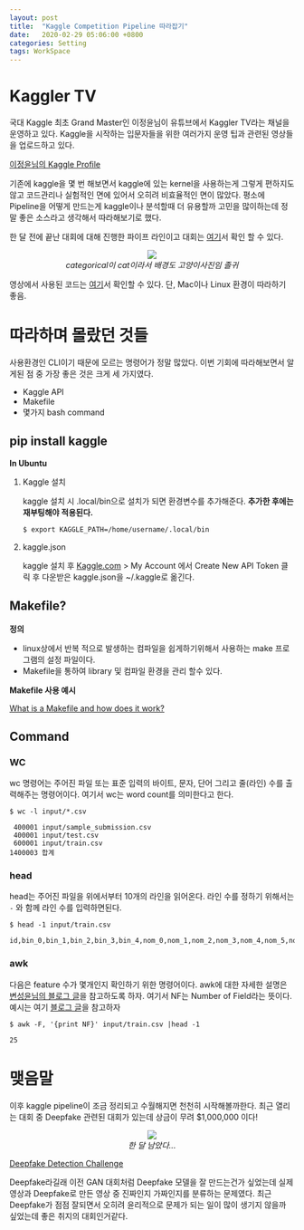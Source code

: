 ```yaml
---
layout: post
title:  "Kaggle Competition Pipeline 따라잡기"
date:   2020-02-29 05:06:00 +0800
categories: Setting
tags: WorkSpace
--- 
```


# Kaggler TV

국대 Kaggle 최초 Grand Master인 이정윤님이 유튜브에서 Kaggler TV라는 채널을 운영하고 있다. Kaggle을 시작하는 입문자들을 위한 여러가지 운영 팁과 관련된 영상들을 업로드하고 있다. 

[이정윤님의 Kaggle Profile](https://www.kaggle.com/jeongyoonlee)

기존에 kaggle을 몇 번 해보면서 kaggle에 있는 kernel을 사용하는게 그렇게 편하지도 않고 코드관리나 실험적인 면에 있어서 오히려 비효율적인 면이 많았다. 평소에 Pipeline을 어떻게 만드는게 kaggle이나 분석할때 더 유용할까 고민을 많이하는데 정말 좋은 소스라고 생각해서 따라해보기로 했다.

한 달 전에 끝난 대회에 대해 진행한 파이프 라인이고 대회는 [여기](https://www.kaggle.com/c/cat-in-the-dat-ii/leaderboard)서 확인 할 수 있다.

<p align='center'>
    <img src="https://drive.google.com/uc?id=1qeVgkRX1tkdPJHzOobqlt37HP7myjsJb"><br>
    <i>categorical이 cat이라서 배경도 고양이사진임 졸귀</i>
</p>


영상에서 사용된 코드는 [여기](https://github.com/kaggler-tv/cat-in-the-dat-ii)서 확인할 수 있다. 단, Mac이나 Linux 환경이 따라하기 좋음. 

# 따라하며 몰랐던 것들

사용환경인 CLI이기 때문에 모르는 명령어가 정말 많았다. 이번 기회에 따라해보면서 알게된 점 중 가장 좋은 것은 크게 세 가지였다.

- Kaggle API
- Makefile
- 몇가지 bash command

## pip install kaggle

**In Ubuntu**

1. Kaggle 설치

    kaggle 설치 시 .local/bin으로 설치가 되면 환경변수를 추가해준다. **추가한 후에는 재부팅해야 적용된다.**
    ```bash
    $ export KAGGLE_PATH=/home/username/.local/bin
    ```

2. kaggle.json 

    kaggle 설치 후 [Kaggle.com](https://www.kaggle.com/) > My Account 에서 Create New API Token 클릭 후 다운받은 kaggle.json을 ~/.kaggle로 옮긴다.

## Makefile?

**정의**

- linux상에서 반복 적으로 발생하는 컴파일을 쉽게하기위해서 사용하는 make 프로그램의 설정 파일이다.
- Makefile을 통하여 library 및 컴파일 환경을 관리 할수 있다.

**Makefile 사용 예시**

[What is a Makefile and how does it work?](https://opensource.com/article/18/8/what-how-makefile)

## Command

### WC

wc 명령어는 주어진 파일 또는 표준 입력의 바이트, 문자, 단어 그리고 줄(라인) 수를 출력해주는 명령어이다. 여기서 wc는 word count를 의미한다고 한다.

    $ wc -l input/*.csv
    
     400001 input/sample_submission.csv
     400001 input/test.csv
     600001 input/train.csv
    1400003 합계

### head

head는 주어진 파일을 위에서부터 10개의 라인을 읽어온다. 라인 수를 정하기 위해서는 `-` 와 함께 라인 수를 입력하면된다.

    $ head -1 input/train.csv
    
    id,bin_0,bin_1,bin_2,bin_3,bin_4,nom_0,nom_1,nom_2,nom_3,nom_4,nom_5,nom_6,nom_7,nom_8,nom_9,ord_0,ord_1,ord_2,ord_3,ord_4,ord_5,day,month,target

### awk

다음은 feature 수가 몇개인지 확인하기 위한 명령어이다. awk에 대한 자세한 설명은 [변성윤님의 블로그 글](https://zzsza.github.io/development/2017/12/20/linux-6/)을 참고하도록 하자. 여기서 NF는 Number of Field라는 뜻이다. 예시는 여기 [블로그 글](https://happyoutlet.tistory.com/entry/awk-NF-Number-Of-Fields-unix-linux)을 참고하자

    $ awk -F, '{print NF}' input/train.csv |head -1
    
    25

# 맺음말

이후 kaggle pipeline이 조금 정리되고 수월해지면 천천히 시작해볼까한다. 최근 열리는 대회 중 Deepfake 관련된 대회가 있는데 상금이 무려 $1,000,000 이다! 

<p align='center'>
    <img src="https://drive.google.com/uc?id=1iaiwAmyBXlERATfJlDBzBxhclosKy3Jv"><br>
    <i>한 달 남았다... </i>
</p>

[Deepfake Detection Challenge](https://www.kaggle.com/c/deepfake-detection-challenge)

Deepfake라길래 이전 GAN 대회처럼 Deepfake 모델을 잘 만드는건가 싶었는데 실제 영상과 Deepfake로 만든 영상 중 진짜인지 가짜인지를 분류하는 문제였다. 최근 Deepfake가 점점 잘되면서 오히려 윤리적으로 문제가 되는 일이 많이 생기지 않을까 싶었는데 좋은 취지의 대회인거같다.
